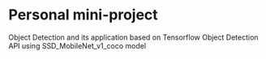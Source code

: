 # Personal mini-project 
  Object Detection and its application based on Tensorflow Object Detection API using SSD_MobileNet_v1_coco model
